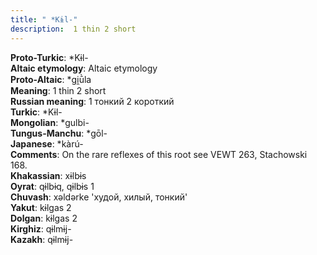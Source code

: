 ```yaml
---
title: " *Kɨl-"
description:  1 thin 2 short
---
```


<strong>Proto-Turkic</strong>:  *Kɨl-<br>
<strong>Altaic etymology</strong>:  Altaic etymology<br>
<strong> Proto-Altaic</strong>:  *gi̯ū̀la<br>
<strong>Meaning</strong>:  1 thin 2 short<br>
<strong>Russian meaning</strong>:  1 тонкий 2 короткий<br>
<strong>Turkic</strong>:  *Kɨl-<br>
<strong>Mongolian</strong>:  *gulbi-<br>
<strong>Tungus-Manchu</strong>:  *gōl-<br>
<strong>Japanese</strong>:  *kàrú-<br>
<strong>Comments</strong>:  On the rare reflexes of this root see VEWT 263, Stachowski 168.<br>
<strong>Khakassian</strong>:  xɨlbɨs<br>
<strong>Oyrat</strong>:  qɨlbɨq, qɨlbɨs 1<br>
<strong>Chuvash</strong>:  xǝldǝrke 'худой, хилый, тонкий'<br>
<strong>Yakut</strong>:  kɨlgas 2<br>
<strong>Dolgan</strong>:  kɨlgas 2<br>
<strong>Kirghiz</strong>:  qɨlmɨj-<br>
<strong>Kazakh</strong>:  qɨlmɨj-<br>



